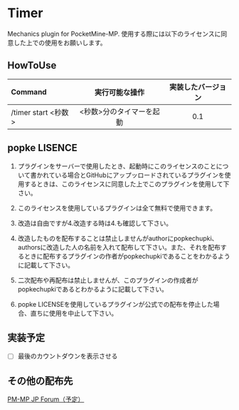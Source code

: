 # Timer
Mechanics plugin for PocketMine-MP.
使用する際には以下のライセンスに同意した上での使用をお願いします。
## HowToUse
| Command | 実行可能な操作 | 実装したバージョン |
|:-----------|:------------:|:------------:|
| /timer start <秒数>  | <秒数>分のタイマーを起動        | 0.1 |
## popke LISENCE
1. プラグインをサーバーで使用したとき、起動時にこのライセンスのことについて書かれている場合とGitHubにアップッロードされているプラグインを使用するときは、このライセンスに同意した上でこのプラグインを使用して下さい。

2. このライセンスを使用しているプラグインは全て無料で使用できます。

3. 改造は自由ですが4.改造する時は4.も確認して下さい。

4. 改造したものを配布することは禁止しませんがauthorにpopkechupki、authorsに改造した人の名前を入れて配布して下さい。また、それを配布するときに配布するプラグインの作者がpopkechupkiであることをわかるように記載して下さい。

5. 二次配布や再配布は禁止しませんが、このプラグインの作成者がpopkechupkiであるとわかるように記載して下さい。

6. popke LICENSEを使用しているプラグインが公式での配布を停止した場合、直ちに使用を中止して下さい。

## 実装予定
- [ ] 最後のカウントダウンを表示させる

## その他の配布先
[PM-MP JP Forum（予定）](http://forum.pmmp.jp/)
